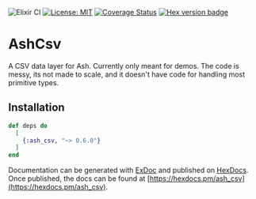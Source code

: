![Elixir CI](https://github.com/ash-project/ash_csv/workflows/Ash%20CI/badge.svg)
[![License: MIT](https://img.shields.io/badge/License-MIT-yellow.svg)](https://opensource.org/licenses/MIT)
[![Coverage Status](https://coveralls.io/repos/github/ash-project/ash_csv/badge.svg?branch=master)](https://coveralls.io/github/ash-project/ash_csv?branch=master)
[![Hex version badge](https://img.shields.io/hexpm/v/ash_csv.svg)](https://hex.pm/packages/ash_csv)
# AshCsv

A CSV data layer for Ash. Currently only meant for demos. The code is messy, its not made to scale, and it doesn't have code for handling most primitive types.

## Installation

```elixir
def deps do
  [
    {:ash_csv, "~> 0.6.0"}
  ]
end
```

Documentation can be generated with [ExDoc](https://github.com/elixir-lang/ex_doc)
and published on [HexDocs](https://hexdocs.pm). Once published, the docs can
be found at [https://hexdocs.pm/ash_csv](https://hexdocs.pm/ash_csv).
